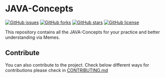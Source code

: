 # JAVA-Concepts

[![GitHub issues](https://img.shields.io/github/issues/Team69coders/JAVA-Concepts.svg)](https://github.com/Team69coders/JAVA-Concepts/issues) [![GitHub forks](https://img.shields.io/github/forks/Team69coders/JAVA-Concepts.svg)](https://github.com/Team69coders/JAVA-Concepts/network) [![GitHub stars](https://img.shields.io/github/stars/Team69coders/JAVA-Concepts.svg)](https://github.com/Team69coders/JAVA-Concepts/stargazers) [![GitHub license](https://img.shields.io/github/license/Team69coders/JAVA-Concepts.svg)](https://github.com/Team69coders/JAVA-Concepts/blob/master/LICENSE)

This repository contains all the JAVA-Concepts for your practice and better understanding via Memes.

## Contribute

You can also contribute to the project. Check below different ways for contributions please check in [CONTRIBUTING.md](https://github.com/Team69coders/JAVA-Concepts/blob/master/CONTRIBUTING.md)
